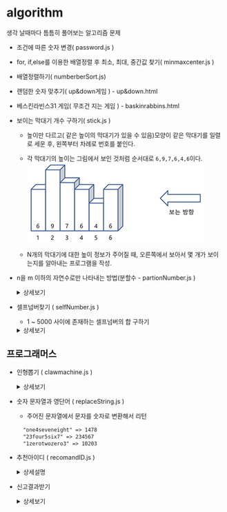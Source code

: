 # algorithm

생각 날때마다 틈틈히 풀어보는 알고리즘 문제

- 조건에 따른 숫자 변경( password.js )
- for, if,else를 이용한 배열정렬 후 최소, 최대, 중간값 찾기( minmaxcenter.js )
- 배열정렬하기( numberberSort.js)
- 랜덤한 숫자 맞추기( up&down게임 ) - up&down.html
- 베스킨라빈스31 게임( 무조건 지는 게임 ) - baskinrabbins.html
- 보이는 막대기 개수 구하기( stick.js )

  - 높이만 다르고( 같은 높이의 막대기가 있을 수 있음)모양이 같은 막대기를 일렬로 세운 후, 왼쪽부터 차례로 번호를 붙인다.

  - 각 막대기의 높이는 그림에서 보인 것처럼 순서대로 <code>6,9,7,6,4,6</code>이다.
    ![샘플이미지](./images/stick.png)
  - N개의 막대기에 대한 높이 정보가 주어질 때, 오른쪽에서 보아서 몇 개가 보이는지를 알아내는 프로그램을 작성.

- n을 m 이하의 자연수로만 나타내는 방법(분할수 - partionNumber.js )

  <details>

    <summary>상세보기</summary>

  ![수 분할 성질](./images/partion_number.png)
  ![수 분할 성질2](./images/partion_number2.png)

  - (1)의 자연수 n을 한 덩어리로 만드는 방법은 당연히 1개,
  - (2)의 자연수 n을 n개의 무더기로 만드는 방법 역시 1개
    - ex) 5 = [1, 1, 1, 1, 1]
  - (3)의 P(n)은 n의 분할 수라고 하며, n을 분할하는 모든 경우의 수를 나타냄.
  - (4)의식은 P(n, k)를 두 가지 경우로 나눈 것.
    ![수 분할 성질설명1](./images/partion_number3.png)
    ![수 분할 성질설명2](./images/partion_number4.png)

    > 즉 P(n, k)를
    > ⓵ 1로 이루어진 무더기가 존재하는 경우 P( n-1, k-1 )
    > ⓶ 1로 이루어진 무더기가 없는 경우 P( n-k, k )
    > 이렇게 두 가지 경우로 나누어서 구한다는 의미

  ![수 분할 공식](./images/partion_number5.png)

  </details>

* 셀프넘버찾기 ( selfNumber.js )

  - 1 ~ 5000 사이에 존재하는 셀프넘버의 합 구하기

  <details>
      <summary>상세보기</summary>

      어떤 자연수 n이 있을 때, d(n)을 n의 각 자릿수 숫자들과 n 자신을 더한 숫자라고 정의

      > d(91) = 9 + 1 + 91 = 101

      이 때, n을 d(n)의 제네레이터(generator)라고 한다. 위의 예에서 91은 101의 제네레이터이다.
      어떤 숫자들은 하나 이상의 제네레이터를 가지고 있는데, 101의 제네레이터는 91 뿐 아니라 100도 있다.
      그런데 반대로, 제네레이터가 없는 숫자들도 있으며, 이런 숫자를 인도의 수학자 Kaprekar가 셀프 넘버(self-number)라 이름 붙였다.
      예를 들어 1,3,5,7,9,20,31 은 셀프 넘버 들이다.

  </details>

## 프로그래머스

- 인형뽑기 ( clawmachine.js )
  <details>
      <summary>상세보기</summary>

  - "N x N" 크기의 맵 정보에 모든 인형은 "1 x 1" 크기의 격자 한 칸을
    차지하며 격자의 가장 아래 칸부터 차곡차곡 쌓여 있습니다

    ![맵 정보로 구성한 인형뽑기 화면](./images/crane_game_101.png)

  - 크레인을 좌우로 움직여 멈춘 위치에서 가장 위에 있는 인형을 집어 올릴 수 있습니다.
    집어 올린 인형은 바구니에 쌓이게 되는 데, 이때 바구니의 가장 아래 칸부터 인형이 순서대로 쌓이게 됩니다.
    다음 그림은 [1번, 5번, 3번] 위치에서 순서대로 인형을 집어 올려 바구니에 담은 모습입니다

    ![인형뽑기 크레인으로 이동 한 경우](./images/crane_game_102.png)

  - 같은 모양의 인형 두 개가 바구니에 연속해서 쌓이게 되면 두 인형은 터뜨려지면서 바구니에서 사라지게 됩니다.
    위 상태에서 이어서 [5번] 위치에서 인형을 집어 바구니에 쌓으면 같은 모양 인형 두 개가 없어집니다  
    ![바구니에 인형이 중복되는 경우](./images/crane_game_103.gif)

  - 크레인 작동 시 인형이 집어지지 않는 경우는 없으나 만약 인형이 없는 곳에서 크레인을 작동시키는 경우에는
    아무런 일도 일어나지 않습니다

  - 바구니는 모든 인형을 담을 만큼 충분히 크다고 가정
    </detail>

* 숫자 문자열과 영단어 ( replaceString.js )
  - 주어진 문자열에서 문자를 숫자로 변환해서 리턴
  ```text
    "one4seveneight" => 1478
    "23four5six7" => 234567
    "1zerotwozero3" => 10203
  ```
* 추천아이디 ( recomandID.js )
    <details>
    <summary>상세설명</summary>

  - 아이디는 3자이상 15자 이하
  - 아이디는 알파벳 소문자, 숫자, 빼기(-), 밑줄(\_), 마침표(.) 만 사용가능
  - 마침표는 시작과 끝에 사용할 수 없음

    new_id = '...!@BaT#\*..y.abcdefghijklm'

    - 1단계 new_id의 모든 문자를 소문자 치환
    - 2단계 new_id에 알파벳 소문자, 숫자, 빼기, 마침표를 제외한 모든 문자 제거
    - 3단계 new_id에 마침표가 2번 연속되면 하나로 치환
    - 4단계 new_id에 마침표가 처음과 끝에 나오면 제거
    - 5단계 new_id가 빈 문자열이라면 'a'를 대입
    - 6단계 new_id의 길이가 16자 이상이면 15개를 제외한 모든 문자를 제거
      15자의 마지막이 마침표일 경우도 제거
    - 7단계 new_id의 길이가 2자 이하라면 new_id의 마지막 문자를 new_id의 길이가 3이상이 될 때까지 추가

  **제한사항**

  - new_id의 길이는 1이상 1000이하
  - new_id는 알파벳 대소문자, 숫자, 특수 문자로 구성
  - new*id에 나타낼 수 있는 특수문자는 -*.~!@#$%^&\*()=+[{]}:?,<>/ 로 한정

</details>

- 신고결과받기
     <details>
     <summary>상세보기</summary>

  게시판 불량 이용자 신고처리 결과 메일 발송 시스템  
   **요구사항**

  - 유저는 한 번에 한 명의 유저를 신고할 수 있다.

    - 신고 횟수는 제한이 없음. 서로 다른 유저를 계속해서 신고가능.
    - 한 유저를 여러 번 신고할 수도 있지만, 동일한 유저에 대한 신고 횟수는 1회로 처리.

  - k번(k=2)신고된 유저는 게시판 이용이 정지되며, 해당 유저를 신고한 모든 유저에게 정지 사실을 메일로 발송 - 유저가 신고한 모든 내용을 취합해 마지막에 한번에 게시판 이용 정지 메일을 발송.

  #

  - _이용자 ID가 담긴 문자열 id_list,  
    각 이용자가 신고한 유저 ID정보가 담긴 report,  
    정지 기준이 되는 신고횟수 k가 매개변수로 주어질 때,  
    유저별 처리 결과 메일을 받은 횟수를 배열에 담아  
    return 하도록 solution함수를 완성_

  **예시**

  유저목록 : ["muzi", "frodo", "apeach", "neo"]  
  k = 2

  | 유저ID | 유저가 신고한 ID | 설명                      |
  | ------ | ---------------- | ------------------------- |
  | muzi   | frodo            | "muzi"가 "frodo"를 신고   |
  | apeach | frodo            | "apeach"가 "frodo"를 신고 |
  | frodo  | neo              | "frodo"가 "neo"를 신고    |
  | muzi   | neo              | "muzi"가 "neo"를 신고     |
  | apeach | muzi             | "apeach"가 "muzi"를 신고  |

  유저별 신고횟수

  | 유저ID | 신고당한 횟수 |
  | ------ | ------------- |
  | muzi   | 1             |
  | frodo  | 2             |
  | apeach | 0             |
  | neo    | 2             |

  결과  
  |유저ID|유저가 신고한 ID|정지된 ID|
  |---|---|---|
  |muzi|["frodo","neo"]|["frodo","neo"]
  |frodo|["neo"]|["neo"]|
  |apeach|["muzi","frodo"]|["frodo"]|
  |neo|없음|없음|

</details>
